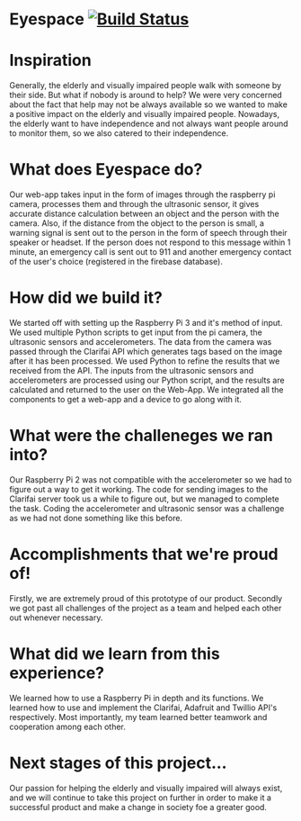 # Eyespace [![Build Status](https://travis-ci.org/rishab2113/Eyespace.svg?branch=master)](https://travis-ci.org/rishab2113/Eyespace)

# Inspiration
Generally, the elderly and visually impaired people walk with someone by their side. But what if nobody is around to help? We were very concerned about the fact that help may not be always available so we wanted to make a positive impact on the elderly and visually impaired people. Nowadays, the elderly want to have independence and not always want people around to monitor them, so we also catered to their independence.   

# What does Eyespace do?
Our web-app takes input in the form of images through the raspberry pi camera, processes them and through the ultrasonic sensor, it gives accurate distance calculation between an object and the person with the camera. Also, if the distance from the object to the person is small, a warning signal is sent out to the person in the form of speech through their speaker or headset. If the person does not respond to this message within 1 minute, an emergency call is sent out to 911 and another emergency contact of the user's choice (registered in the firebase database).

# How did we build it?
We started off with setting up the Raspberry Pi 3 and it's method of input. We used multiple Python scripts to get input from the pi camera, the ultrasonic sensors and accelerometers. The data from the camera was passed through the Clarifai API which generates tags based on the image after it has been processed. We used Python to refine the results that we received from the API. The inputs from the ultrasonic sensors and accelerometers are processed using our Python script, and the results are calculated and returned to the user on the Web-App. We integrated all the components to get a web-app and a device to go along with it.

# What were the challeneges we ran into?
Our Raspberry Pi 2 was not compatible with the accelerometer so we had to figure out a way to get it working. The code for sending images to the Clarifai server took us a while to figure out, but we managed to complete the task. Coding the accelerometer and ultrasonic sensor was a challenge as we had not done something like this before.

# Accomplishments that we're proud of!
Firstly, we are extremely proud of this prototype of our product. Secondly we got past all challenges of the project as a team and helped each other out whenever necessary.

# What did we learn from this experience?
We learned how to use a Raspberry Pi in depth and its functions. We learned how to use and implement the Clarifai, Adafruit and Twillio API's respectively. Most importantly, my team learned better teamwork and cooperation among each other.

# Next stages of this project...
Our passion for helping the elderly and visually impaired will always exist, and we will continue to take this project on further in order to make it a successful product and make a change in society foe a greater good.
